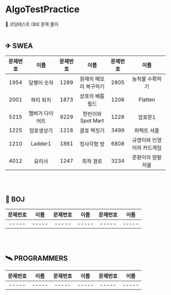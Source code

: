 # AlgoTestPractice

🚩 코딩테스트 대비 문제 풀이<br/><br/>

## ✈ SWEA

| 문제번호 |      이름       | 문제번호 |          이름          | 문제번호 |            이름            |
| :------: | :-------------: | :------: | :--------------------: | :------: | :------------------------: |
|   1954   |   달팽이 숫자   |   1289   | 원재의 메모리 복구하기 |   2805   |      농작물 수확하기       |
|   2001   |    파리 퇴치    |   1873   |    상호의 배틀필드     |   1208   |          Flatten           |
|   5215   | 햄버거 다이어트 |   9229   |   한빈이와 Spot Mart   |   1228   |          암호문1           |
|   1225   |   암호생성기    |   1218   |      괄호 짝짓기       |   3499   |        퍼펙트 셔플         |
|   1210   |     Ladder1     |   1861   |      정사각형 방       |   6808   | 규영이와 인영이의 카드게임 |
|   4012   |     요리사      |   1247   |       최적 경로        |   3234   |     준환이의 양팔저울      |

<br/><br/>

## 🚀 BOJ

| 문제번호 | 이름  | 문제번호 | 이름  | 문제번호 | 이름  |
| :------: | :---: | :------: | :---: | :------: | :---: |
|  -----   | ----- |  -----   | ----- |  -----   | ----- |

<br/><br/>

## 🛰 PROGRAMMERS

| 문제번호 | 이름  | 문제번호 | 이름  | 문제번호 | 이름  |
| :------: | :---: | :------: | :---: | :------: | :---: |
|  -----   | ----- |  -----   | ----- |  -----   | ----- |
